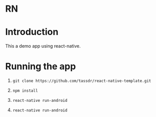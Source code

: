 # RN

# Introduction 
This a demo app using react-native.

# Running the app
1.  ```
    git clone https://github.com/tassdr/react-native-template.git
    ```  
   
2. ```
   npm install
   ```
       
       
3. ```
   react-native run-android
   ```
   
4. ```
   react-native run-android
   ```
